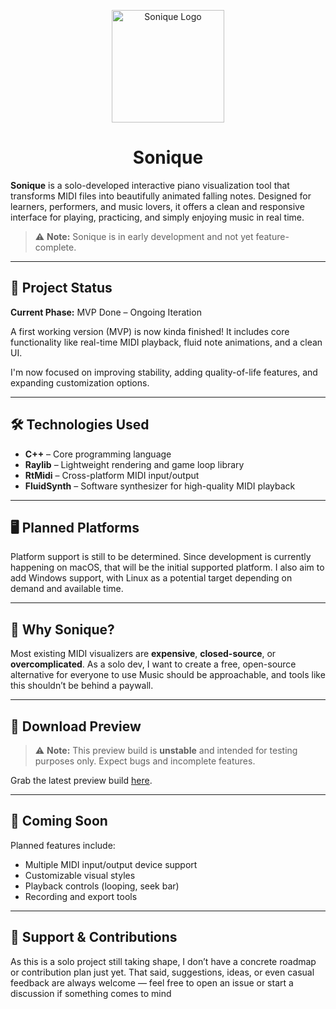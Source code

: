 <p align="center">
  <img src="appicon.png" alt="Sonique Logo" width="180"/>
</p>

<h1 align="center">Sonique</h1>

**Sonique** is a solo-developed interactive piano visualization tool that transforms MIDI files into beautifully animated falling notes.
Designed for learners, performers, and music lovers, it offers a clean and responsive interface for playing, practicing, and simply enjoying music in real time.

> ⚠️ **Note:** Sonique is in early development and not yet feature-complete.

---

## 🚧 Project Status

**Current Phase:** MVP Done – Ongoing Iteration

A first working version (MVP) is now kinda finished! It includes core functionality like real-time MIDI playback, fluid note animations, and a clean UI.

I'm now focused on improving stability, adding quality-of-life features, and expanding customization options.

---

## 🛠 Technologies Used

* **C++** – Core programming language
* **Raylib** – Lightweight rendering and game loop library
* **RtMidi** – Cross-platform MIDI input/output
* **FluidSynth** – Software synthesizer for high-quality MIDI playback

---

## 🖥 Planned Platforms

Platform support is still to be determined.
Since development is currently happening on macOS, that will be the initial supported platform. I also aim to add Windows support, with Linux as a potential target depending on demand and available time.
  
---

## 🎯 Why Sonique?

Most existing MIDI visualizers are **expensive**, **closed-source**, or **overcomplicated**.
As a solo dev, I want to create a free, open-source alternative for everyone to use
Music should be approachable, and tools like this shouldn’t be behind a paywall.

---
## 🔽 Download Preview

> ⚠️ **Note:** This preview build is **unstable** and intended for testing purposes only. Expect bugs and incomplete features.

Grab the latest preview build [here](https://github.com/mattkje/sonique/releases/tag/0.1.0-preview).

---

## 🧩 Coming Soon

Planned features include:

* Multiple MIDI input/output device support
* Customizable visual styles
* Playback controls (looping, seek bar)
* Recording and export tools

---

## 🙌 Support & Contributions
As this is a solo project still taking shape, I don’t have a concrete roadmap or contribution plan just yet.
That said, suggestions, ideas, or even casual feedback are always welcome — feel free to open an issue or start a discussion if something comes to mind

